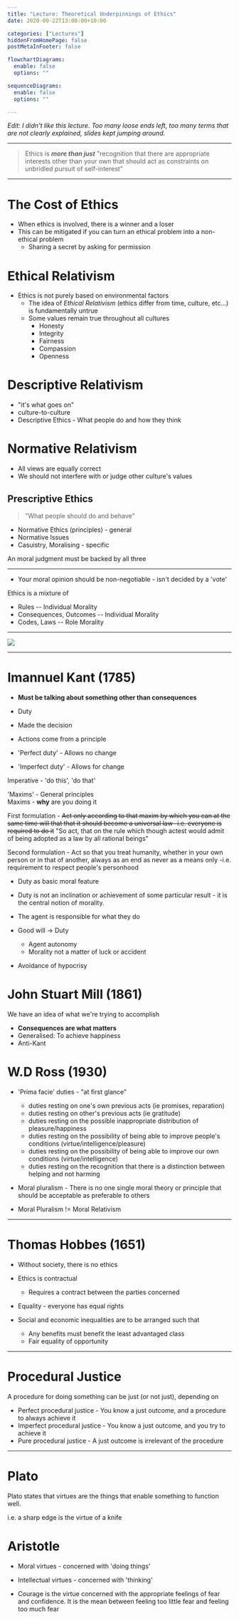 ```yaml
---
title: "Lecture: Theoretical Underpinnings of Ethics"
date: 2020-09-22T13:00:00+10:00

categories: ["Lectures"]
hiddenFromHomePage: false
postMetaInFooter: false

flowchartDiagrams:
  enable: false
  options: ""

sequenceDiagrams: 
  enable: false
  options: ""

---
```


_Edit: I didn't like this lecture. Too many loose ends left, too many terms that are not clearly explained, slides kept jumping around._

---


> Ethics is ___more than just___ "recognition that there are appropriate interests other than your own that should act as constraints on unbridled pursuit of self-interest"

---

# The Cost of Ethics

* When ethics is involved, there is a winner and a loser
* This can be mitigated if you can turn an ethical problem into a non-ethical problem
  * Sharing a secret by asking for permission

# Ethical Relativism 

* Ethics is not purely based on environmental factors
  * The idea of _Ethical Relativism_ (ethics differ from time, culture, etc...) is fundamentally untrue
  * Some values remain true throughout all cultures
    * Honesty
    * Integrity
    * Fairness
    * Compassion
    * Openness

# Descriptive Relativism

* "it's what goes on"
* culture-to-culture
* Descriptive Ethics - What people do and how they think  

# Normative Relativism

* All views are equally correct
* We should not interfere with or judge other culture's values

## Prescriptive Ethics

> "What people should do and behave"

<!--
* Do what makes you happy
* Behave the way you would want other people to behave
-->

* Normative Ethics (principles) - general
* Normative Issues
* Casuistry, Moralising - specific

An moral judgment must be backed by all three

---

* Your moral opinion should be non-negotiable - isn't decided by a 'vote'

Ethics is a mixture of

* Rules -- Individual Morality
* Consequences, Outcomes -- Individual Morality
* Codes, Laws -- Role Morality

---

![](Snipaste_2020-09-23_18-12-22.png)

---

# Imannuel Kant (1785)

<!-- * Book: Foundations of the Metaphysics of Morals -->

* **Must be talking about something other than consequences**
* Duty
* Made the decision

* Actions come from a principle

* 'Perfect duty' - Allows no change
* 'Imperfect duty' - Allows for change

Imperative - 'do this', 'do that'

'Maxims' - General principles  
Maxims - **why** are you doing it

First formulation - <s>Act only according to that maxim by which you can at the same time will that that it should become a universal law -i.e. everyone is required to do it</s> "So act, that on the rule which though actest would admit of being adopted as a law by all rational beings"

Second formulation - Act so that you treat humanity, whether in your own person or in that of another, always as an end as never as a means only -i.e. requirement to respect people's personhood

* Duty as basic moral feature

* Duty is not an inclination or achievement of some particular result - it is the central notion of morality.
* The agent is responsible for what they do


* Good will -> Duty
  * Agent autonomy
  * Morality not a matter of luck or accident

* Avoidance of hypocrisy

# John Stuart Mill (1861)

We have an idea of what we're trying to accomplish

* **Consequences are what matters**
* Generalised: To achieve happiness
* Anti-Kant

# W.D Ross (1930)

* 'Prima facie' duties - "at first glance"
  * duties resting on one's own previous acts (ie promises, reparation)
  * duties resting on other's previous acts (ie gratitude)
  * duties resting on the possible inappropriate distribution of pleasure/happiness
  * duties resting on the possibility of being able to improve people's conditions (virtue/intelligence/pleasure)
  * duties resting on the possibility of being able to improve our own conditions (virtue/intelligence)
  * duties resting on the recognition that there is a distinction between helping and not harming

* Moral pluralism - There is no one single moral theory or principle that should be acceptable as preferable to others

* Moral Pluralism != Moral Relativism

---

# Thomas Hobbes (1651)

* Without society, there is no ethics 
* Ethics is contractual
  * Requires a contract between the parties concerned

* Equality - everyone has equal rights
* Social and economic inequalities are to be arranged such that
  * Any benefits must benefit the least advantaged class
  * Fair equality of opportunity

---

# Procedural Justice

A procedure for doing something can be just (or not just), depending on

* Perfect procedural justice - You know a just outcome, and a procedure to always achieve it
* Imperfect procedural justice - You know a just outcome, and you try to achieve it
* Pure procedural justice - A just outcome is irrelevant of the procedure

---

# Plato

Plato states that virtues are the things that enable something to function well.

i.e. a sharp edge is the virtue of a knife

# Aristotle

* Moral virtues - concerned with 'doing things'
* Intellectual virtues - concerned with 'thinking'

* Courage is the virtue concerned with the appropriate feelings of fear and confidence. It is the mean between feeling too little fear and feeling too much fear